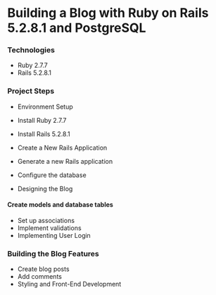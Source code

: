 # Building a Blog with Ruby on Rails 5.2.8.1 and PostgreSQL

### Technologies
* Ruby 2.7.7
* Rails 5.2.8.1

### Project Steps
* Environment Setup

* Install Ruby 2.7.7
* Install Rails 5.2.8.1
* Create a New Rails Application

* Generate a new Rails application
* Configure the database
* Designing the Blog

#### Create models and database tables
* Set up associations
* Implement validations
* Implementing User Login

### Building the Blog Features

* Create blog posts
* Add comments
* Styling and Front-End Development